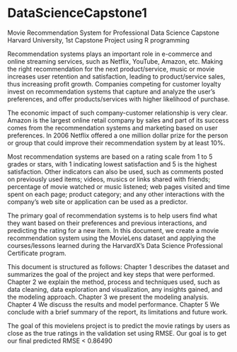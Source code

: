 # DataScienceCapstone1
Movie Recommendation System for Professional Data Science Capstone Harvard University, 1st Capstone Project using R programming

Recommendation systems plays an important role in e-commerce and online streaming services, such as
Netflix, YouTube, Amazon, etc. Making the right recommendation for the next product/service, music
or movie increases user retention and satisfaction, leading to product/service sales, thus increasing profit
growth. Companies competing for customer loyalty invest on recommendation systems that capture and
analyze the user’s preferences, and offer products/services with higher likelihood of purchase.

The economic impact of such company-customer relationship is very clear. Amazon is the largest online
retail company by sales and part of its success comes from the recommendation systems and marketing
based on user preferences. In 2006 Netflix offered a one million dollar prize for the person or group that
could improve their recommendation system by at least 10%.

Most recommendation systems are based on a rating scale from 1 to 5 grades or stars, with 1 indicating
lowest satisfaction and 5 is the highest satisfaction. Other indicators can also be used, such as comments
posted on previously used items; videos, musics or links shared with friends; percentage of movie watched or
music listened; web pages visited and time spent on each page; product category; and any other interactions
with the company’s web site or application can be used as a predictor.

The primary goal of recommendation systems is to help users find what they want based on their preferences
and previous interactions, and predicting the rating for a new item. In this document, we create a movie
recommendation system using the MovieLens dataset and applying the courses/lessons learned during the
HarvardX’s Data Science Professional Certificate program.

This document is structured as follows: 
Chapter 1 describes the dataset and summarizes the goal of the project and key steps that were performed. 
Chapter 2 we explain the method, process and techniques used, such as data cleaning, data exploration and visualization, any insights gained, and the modeling approach.
Chapter 3 we present the modeling analysis. 
Chapter 4 We discuss the results and model performance.
Chapter 5 We conclude with a brief summary of the report, its limitations and future work.

The goal of this movielens project is to predict the movie ratings by users as close as the true ratings in the
validation set using RMSE. Our goal is to get our final predicted RMSE < 0.86490
